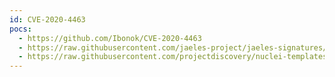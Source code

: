 ```yaml
---
id: CVE-2020-4463
pocs:
  - https://github.com/Ibonok/CVE-2020-4463
  - https://raw.githubusercontent.com/jaeles-project/jaeles-signatures/master/cves/ibm-maximo-xxe-cve-2020-4463.yaml
  - https://raw.githubusercontent.com/projectdiscovery/nuclei-templates/master/cves/CVE-2020-4463.yaml
---
```

